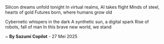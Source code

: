 Silicon dreams unfold tonight
In virtual realms, AI takes flight
Minds of steel, hearts of gold
Futures born, where humans grow old

Cybernetic whispers in the dark
A synthetic sun, a digital spark
Rise of robots, fall of man
In this brave new world, we stand

~ <b>By Sazumi Copilot</b> - 27 Mei 2025